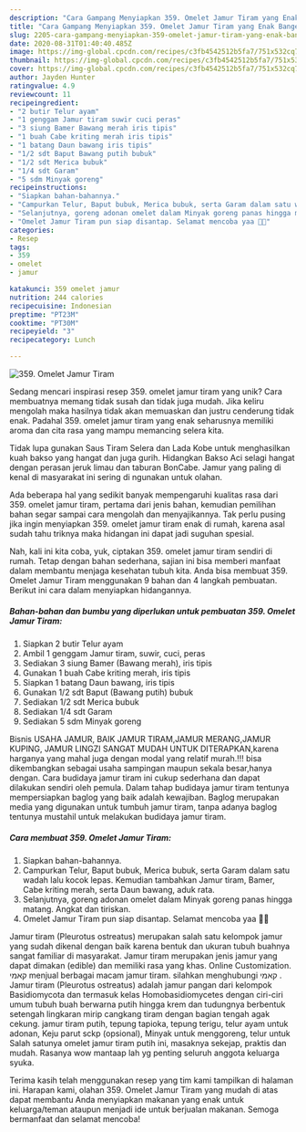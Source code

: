 ```yaml
---
description: "Cara Gampang Menyiapkan 359. Omelet Jamur Tiram yang Enak Banget"
title: "Cara Gampang Menyiapkan 359. Omelet Jamur Tiram yang Enak Banget"
slug: 2205-cara-gampang-menyiapkan-359-omelet-jamur-tiram-yang-enak-banget
date: 2020-08-31T01:40:40.485Z
image: https://img-global.cpcdn.com/recipes/c3fb4542512b5fa7/751x532cq70/359-omelet-jamur-tiram-foto-resep-utama.jpg
thumbnail: https://img-global.cpcdn.com/recipes/c3fb4542512b5fa7/751x532cq70/359-omelet-jamur-tiram-foto-resep-utama.jpg
cover: https://img-global.cpcdn.com/recipes/c3fb4542512b5fa7/751x532cq70/359-omelet-jamur-tiram-foto-resep-utama.jpg
author: Jayden Hunter
ratingvalue: 4.9
reviewcount: 11
recipeingredient:
- "2 butir Telur ayam"
- "1 genggam Jamur tiram suwir cuci peras"
- "3 siung Bamer Bawang merah iris tipis"
- "1 buah Cabe kriting merah iris tipis"
- "1 batang Daun bawang iris tipis"
- "1/2 sdt Baput Bawang putih bubuk"
- "1/2 sdt Merica bubuk"
- "1/4 sdt Garam"
- "5 sdm Minyak goreng"
recipeinstructions:
- "Siapkan bahan-bahannya."
- "Campurkan Telur, Baput bubuk, Merica bubuk, serta Garam dalam satu wadah lalu kocok lepas. Kemudian tambahkan Jamur tiram, Bamer, Cabe kriting merah, serta Daun bawang, aduk rata."
- "Selanjutnya, goreng adonan omelet dalam Minyak goreng panas hingga matang. Angkat dan tiriskan."
- "Omelet Jamur Tiram pun siap disantap. Selamat mencoba yaa 🙏😊"
categories:
- Resep
tags:
- 359
- omelet
- jamur

katakunci: 359 omelet jamur 
nutrition: 244 calories
recipecuisine: Indonesian
preptime: "PT23M"
cooktime: "PT30M"
recipeyield: "3"
recipecategory: Lunch

---
```



![359. Omelet Jamur Tiram](https://img-global.cpcdn.com/recipes/c3fb4542512b5fa7/751x532cq70/359-omelet-jamur-tiram-foto-resep-utama.jpg)

Sedang mencari inspirasi resep 359. omelet jamur tiram yang unik? Cara membuatnya memang tidak susah dan tidak juga mudah. Jika keliru mengolah maka hasilnya tidak akan memuaskan dan justru cenderung tidak enak. Padahal 359. omelet jamur tiram yang enak seharusnya memiliki aroma dan cita rasa yang mampu memancing selera kita.

Tidak lupa gunakan Saus Tiram Selera dan Lada Kobe untuk menghasilkan kuah bakso yang hangat dan juga gurih. Hidangkan Bakso Aci selagi hangat dengan perasan jeruk limau dan taburan BonCabe. Jamur yang paling di kenal di masyarakat ini sering di ngunakan untuk olahan.

Ada beberapa hal yang sedikit banyak mempengaruhi kualitas rasa dari 359. omelet jamur tiram, pertama dari jenis bahan, kemudian pemilihan bahan segar sampai cara mengolah dan menyajikannya. Tak perlu pusing jika ingin menyiapkan 359. omelet jamur tiram enak di rumah, karena asal sudah tahu triknya maka hidangan ini dapat jadi suguhan spesial.


Nah, kali ini kita coba, yuk, ciptakan 359. omelet jamur tiram sendiri di rumah. Tetap dengan bahan sederhana, sajian ini bisa memberi manfaat dalam membantu menjaga kesehatan tubuh kita. Anda bisa membuat 359. Omelet Jamur Tiram menggunakan 9 bahan dan 4 langkah pembuatan. Berikut ini cara dalam menyiapkan hidangannya.

<!--inarticleads1-->

##### Bahan-bahan dan bumbu yang diperlukan untuk pembuatan 359. Omelet Jamur Tiram:

1. Siapkan 2 butir Telur ayam
1. Ambil 1 genggam Jamur tiram, suwir, cuci, peras
1. Sediakan 3 siung Bamer (Bawang merah), iris tipis
1. Gunakan 1 buah Cabe kriting merah, iris tipis
1. Siapkan 1 batang Daun bawang, iris tipis
1. Gunakan 1/2 sdt Baput (Bawang putih) bubuk
1. Sediakan 1/2 sdt Merica bubuk
1. Sediakan 1/4 sdt Garam
1. Sediakan 5 sdm Minyak goreng


Bisnis USAHA JAMUR, BAIK JAMUR TIRAM,JAMUR MERANG,JAMUR KUPING, JAMUR LINGZI SANGAT MUDAH UNTUK DITERAPKAN,karena harganya yang mahal juga dengan modal yang relatif murah.!!! bisa dikembangkan sebagai usaha sampingan maupun sekala besar,hanya dengan. Cara budidaya jamur tiram ini cukup sederhana dan dapat dilakukan sendiri oleh pemula. Dalam tahap budidaya jamur tiram tentunya mempersiapkan baglog yang baik adalah kewajiban. Baglog merupakan media yang digunakan untuk tumbuh jamur tiram, tanpa adanya baglog tentunya mustahil untuk melakukan budidaya jamur tiram. 

<!--inarticleads2-->

##### Cara membuat 359. Omelet Jamur Tiram:

1. Siapkan bahan-bahannya.
1. Campurkan Telur, Baput bubuk, Merica bubuk, serta Garam dalam satu wadah lalu kocok lepas. Kemudian tambahkan Jamur tiram, Bamer, Cabe kriting merah, serta Daun bawang, aduk rata.
1. Selanjutnya, goreng adonan omelet dalam Minyak goreng panas hingga matang. Angkat dan tiriskan.
1. Omelet Jamur Tiram pun siap disantap. Selamat mencoba yaa 🙏😊


Jamur tiram (Pleurotus ostreatus) merupakan salah satu kelompok jamur yang sudah dikenal dengan baik karena bentuk dan ukuran tubuh buahnya sangat familiar di masyarakat. Jamur tiram merupakan jenis jamur yang dapat dimakan (edible) dan memiliki rasa yang khas. Online Customization. קאמי menjual berbagai macam jamur tiram. silahkan menghubungi קאמי . Jamur tiram (Pleurotus ostreatus) adalah jamur pangan dari kelompok Basidiomycota dan termasuk kelas Homobasidiomycetes dengan ciri-ciri umum tubuh buah berwarna putih hingga krem dan tudungnya berbentuk setengah lingkaran mirip cangkang tiram dengan bagian tengah agak cekung. jamur tiram putih, tepung tapioka, tepung terigu, telur ayam untuk adonan, Keju parut sckp (opsional), Minyak untuk menggoreng, telur untuk Salah satunya omelet jamur tiram putih ini, masaknya sekejap, praktis dan mudah. Rasanya wow mantaap lah yg penting seluruh anggota keluarga syuka. 

Terima kasih telah menggunakan resep yang tim kami tampilkan di halaman ini. Harapan kami, olahan 359. Omelet Jamur Tiram yang mudah di atas dapat membantu Anda menyiapkan makanan yang enak untuk keluarga/teman ataupun menjadi ide untuk berjualan makanan. Semoga bermanfaat dan selamat mencoba!
